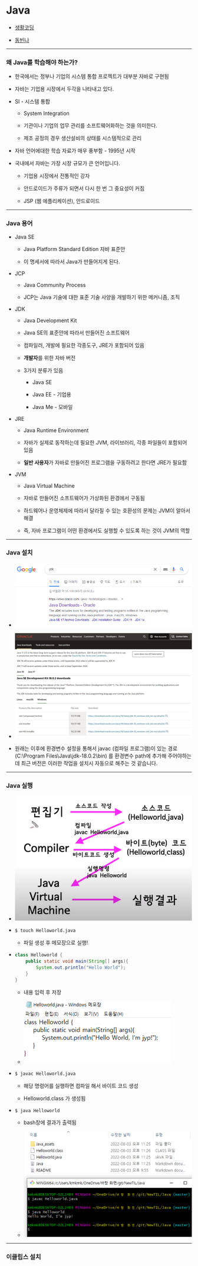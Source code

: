 # Java

- [생활코딩](https://www.youtube.com/watch?v=qR90tdW0Hbo&list=PLuHgQVnccGMCeAy-2-llhw3nWoQKUvQck&index=2)

- [동빈나](https://www.youtube.com/watch?v=wjLwmWyItWI&list=PLRx0vPvlEmdBjfCADjCc41aD4G0bmdl4R)

---

### 왜 Java를 학습해야 하는가?

- 한국에서는 정부나 기업의 시스템 통합 프로젝트가 대부분 자바로 구현됨

- 자바는 기업용 시장에서 두각을 나타내고 있다.

- SI - 시스템 통합
  
  - System Integration
  
  - 기관이나 기업의 업무 관리를 소프트웨어화하는 것을 의미한다.
  
  - 제조 공정의 경우 생산설비의 상태를 시스템적으로 관리

- 자바 언어에대한 학습 자료가 매우 풍부함 - 1995년 시작

- 국내에서 자바는 가장 시장 규모가 큰 언어입니다.
  
  - 기업용 시장에서 전통적인 강자
  
  - 안드로이드가 주류가 되면서 다시 한 번 그 중요성이 커짐
  
  - JSP (웹 에플리케이션), 안드로이드

---

### Java 용어

- Java SE
  
  - Java Platform Standard Edition 자바 표준안
  
  - 이 명세서에 따라서 Java가 만들어지게 된다.

- JCP
  
  - Java Community Process
  
  - JCP는 Java 기술에 대한 표준 기술 사양을 개발하기 위한 메커니즘, 조직

- JDK
  
  - Java Development Kit
  
  - Java SE의 표준안에 따라서 만들어진 소프트웨어
  
  - 컴파일러, 개발에 필요한 각종도구, JRE가 포함되어 있음
  
  - **개발자**를 위한 자바 버전
  
  - 3가지 분류가 있음
    
    - Java SE
    
    - Java EE - 기업용
    
    - Java Me - 모바일

- JRE
  
  - Java Runtime Environment
  
  - 자바가 실제로 동작하는데 필요한 JVM, 라이브러리, 각종 파일들이 포함되어 있음
  
  - **일반 사용자**가 자바로 만들어진 프로그램을 구동하려고 한다면 JRE가 필요함

- JVM
  
  - Java Virtual Machine
  
  - 자바로 만들어진 소프트웨어가 가상화된 환경에서 구동됨
  
  - 하드웨어나 운영체제에 따라서 달라질 수 있는 호환성의 문제는 JVM이 알아서 해결
  
  - 즉, 자바 프로그램이 어떤 환경에서도 실행할 수 있도록 하는 것이 JVM의 역할

---

### Java 설치

- <img title="" src="Java_assets/2022-08-03-22-48-11-image.png" alt="" data-align="center">

- ![](Java_assets/2022-08-03-22-49-35-image.png)

- 원래는 이후에 환경변수 설정을 통해서 javac (컴파일 프로그램)이 있는 경로(C:\Program Files\Java\jdk-18.0.2\bin) 를 환경변수 path에 추가해 주어야하는데 최근 버전은 이러한 작업을 설치시 자동으로 해주는 것 같습니다.

---

### Java 실행

- ![](Java_assets/2022-08-03-23-03-40-image.png)

- ```bash
  $ touch Helloworld.java
  ```
  
  - 파일 생성 후 메모장으로 실행!

- ```java
  class Helloworld {
      public static void main(String[] args){
          System.out.println("Hello World");
      }
  }
  ```
  
  - 내용 입력 후 저장
  
  - ![](Java_assets/2022-08-03-23-25-39-image.png)

- ```bash
  $ javac Helloworld.java
  ```
  
  - 해당 명령어를 실행하면 컴파일 해서 바이트 코드 생성
  
  - Helloworld.class 가 생성됨

- ```bash
  $ java Helloworld
  ```
  
  - bash창에 결과가 출력됨
  
  - ![](Java_assets/2022-08-03-23-26-50-image.png)

---

### 이클립스 설치
